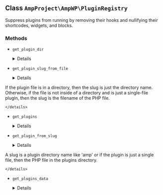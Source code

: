 ## Class `AmpProject\AmpWP\PluginRegistry`

Suppress plugins from running by removing their hooks and nullifying their shortcodes, widgets, and blocks.

### Methods
* `get_plugin_dir`

	<details>

	```php
	public get_plugin_dir()
	```

	Get absolute path to plugin directory.


	</details>
* `get_plugin_slug_from_file`

	<details>

	```php
	public get_plugin_slug_from_file( $plugin_file )
	```

	Get plugin slug from file.

If the plugin file is in a directory, then the slug is just the directory name. Otherwise, if the file is not inside of a directory and is just a single-file plugin, then the slug is the filename of the PHP file.


	</details>
* `get_plugins`

	<details>

	```php
	public get_plugins( $active_only = false, $omit_core = true )
	```

	Get array of installed plugins, keyed by slug.


	</details>
* `get_plugin_from_slug`

	<details>

	```php
	public get_plugin_from_slug( $plugin_slug )
	```

	Find a plugin from a slug.

A slug is a plugin directory name like &#039;amp&#039; or if the plugin is just a single file, then the PHP file in the plugins directory.


	</details>
* `get_plugins_data`

	<details>

	```php
	private get_plugins_data()
	```

	Get the plugins data from WordPress.


	</details>
